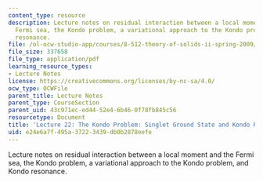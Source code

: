 ```yaml
---
content_type: resource
description: Lecture notes on residual interaction between a local moment and the
  Fermi sea, the Kondo problem, a variational approach to the Kondo problem, and Kondo
  resonance.
file: /ol-ocw-studio-app/courses/8-512-theory-of-solids-ii-spring-2009/e24e6a7f495a37223439db0b2878eefe_MIT8_512s09_lec22_kondo_rev02.pdf
file_size: 337658
file_type: application/pdf
learning_resource_types:
- Lecture Notes
license: https://creativecommons.org/licenses/by-nc-sa/4.0/
ocw_type: OCWFile
parent_title: Lecture Notes
parent_type: CourseSection
parent_uid: 43c971ec-ed44-52e4-6b46-0f78fb845c56
resourcetype: Document
title: 'Lecture 22: The Kondo Problem: Singlet Ground State and Kondo Resonance'
uid: e24e6a7f-495a-3722-3439-db0b2878eefe
---
```

Lecture notes on residual interaction between a local moment and the Fermi sea, the Kondo problem, a variational approach to the Kondo problem, and Kondo resonance.